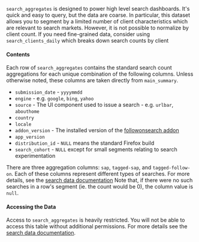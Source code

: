 `search_aggregates` is designed to power high level search dashboards.
It's quick and easy to query, but the data are coarse.
In particular, this dataset allows you to segment
by a limited number of client characteristics which are relevant to search markets.
However, it is not possible to normalize by client count.
If you need fine-grained data, consider using `search_clients_daily`
which breaks down search counts by client

#### Contents

Each row of `search_aggregates` contains
the standard search count aggregations
for each unique combination of the following columns.
Unless otherwise noted, these columns are taken directly from `main_summary`.

* `submission_date` - `yyyymmdd`
* `engine` - e.g. `google`, `bing`, `yahoo`
* `source` - The UI component used to issue a search - e.g. `urlbar`, `abouthome`
* `country`
* `locale`
* `addon_version` - The installed version of the [followonsearch addon]
* `app_version`
* `distribution_id` - `NULL` means the standard Firefox build
* `search_cohort` - `NULL` except for small segments relating to search experimentation

There are three aggregation columns:
`sap`, `tagged-sap`, and `tagged-follow-on`.
Each of these columns represent different types of searches.
For more details, see the [search data documentation]
Note that, if there were no such searches in a row's segment
(ie. the count would be 0),
the column value is `null`.

<!--
#### Background and Caveats
-->

#### Accessing the Data

Access to `search_aggregates` is heavily restricted.
You will not be able to access this table without additional permissions.
For more details see the [search data documentation].

<!--
#### Further Reading
-->


[followonsearch addon]: https://github.com/mozilla/followonsearch
[search data documentation]: /datasets/search.md
